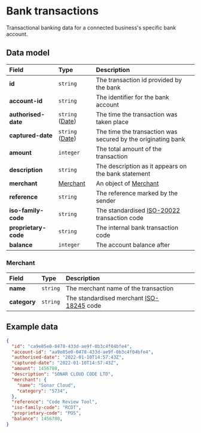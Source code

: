 # Bank transactions

<p class="description">Transactional banking data for a connected business's specific bank account.</p>

## Data model

| Field | Type | Description |
| :- | :- | :- |
| **id** | `string` | The transaction id provided by the bank | 
| **account-id** | `string` | The identifier for the bank account | 
| **authorised-date** | `string` ([Date](/data-model/shared/date/)) | The time the transaction was taken place | 
| **captured-date** | `string` ([Date](/data-model/shared/date/)) | The time the transaction was secured by the originating bank |
| **amount** | `integer` | The total amount of the transaction | 
| **description** | `string` | The description as it appears on the bank statement | 
| **merchant** | [Merchant](#merchant) | An object of [Merchant](#merchant) | 
| **reference** | `string` | The reference marked by the sender | 
| **iso-family-code** | `string` | The standardised [ISO-20022](https://www.iso20022.org/catalogue-messages/additional-content-messages/external-code-sets) transaction code |
| **proprietary-code** | `string` | The internal bank transaction code  | 
| **balance** | `integer` | The account balance after  | 

### Merchant

| Field | Type | Description |
| :- | :- | :- |
| **name** | `string` | The merchant name of the transaction | 
| **category** | `string` | The standardised merchant [ISO-18245](#https://www.iso.org/standard/33365.html) code | 

## Example data

```json
{
  "id": "ca9e85e0-0478-433d-ae9f-0b3c4f04bfe4",
  "account-id": "aa9e85e0-0478-433d-ae9f-0b3c4f04bfe4",
  "authorised-date": "2022-01-10T14:57:43Z",
  "captured-date": "2022-01-10T14:57:43Z",
  "amount": 1456780,
  "description": "SONAR CLOUD CODE LTD",
  "merchant": {
    "name": "Sonar Cloud",
    "category": "5734",
  },
  "reference": "Code Review Tool",
  "iso-family-code": "RCDT",
  "proprietary-code": "POS",
  "balance": 1456780,
}
```